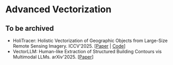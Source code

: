 # Advanced Vectorization

## To be archived

- HoliTracer: Holistic Vectorization of Geographic Objects from Large-Size Remote Sensing Imagery. ICCV'2025. [[Paper](https://image-1305984033.cos.ap-nanjing.myqcloud.com/pdf/2025_iccv_vector.pdf) | [Code](https://github.com/vvangfaye/HoliTracer)]
- VectorLLM: Human-like Extraction of Structured Building Contours vis Multimodal LLMs. arXiv'2025. [[Paper](https://arxiv.org/abs/2507.04664)]
